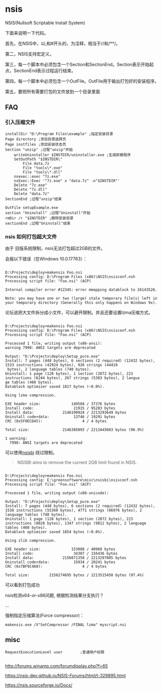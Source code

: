 # nsis

NSIS(Nullsoft Scriptable Install System) 

下面来说明一下代码。

首先，在NSIS中，以;和#开头的，为注释，相当于//和/**/。

第二，NSIS支持宏定义。

第三，每一个脚本中必须包含一个Section和SectionEnd。Section表示开始起点，SectionEnd表示过程运行结束。

第四，每一个脚本中必须包含一个OutFile。OutFile用于输出打包好的安装程序。

第五，要把所有需要打包的文件放到一个目录里面

## FAQ

### 引入压缩文件
``` nsi
installDir "D:\Program Files\example" ;指定安装目录
Page directory ;添加目录选择页
Page instfiles ;添加安装状态页 
Section "unzip" ;过程"unzip"开始
    writeUninstaller $INSTDIR/uninstaller.exe ;生成卸载程序
    SetOutPath "$INSTDIR\"
        File data.7z
        File "tools\*.exe"
        File "tools\*.dll"
    nsexec::exec "7z.exe"
    nsExec::Exec '"7z.exe" x "data.7z" -o"$INSTDIR"'
    Delete "7z.exe"
    Delete "7z.dll"
    Delete "data.7z"
SectionEnd ;过程"unzip"结束

OutFile setupExample.exe
section "Uninstall" ;过程"Uninstall"开始
rmDir /r "$INSTDIR" ;删除安装目录
sectionEnd ;过程"Uninstall"结束
```

### nsis 如何打包超大文件
由于 旧版系统限制，nsis无法打包超过2GB的文件。

会报以下错误（在Windows 10.0.17763）：

```

D:\Projects\deploy>makensis Foo.nsi
Processing config: D:\Program Files (x86)\NSIS\nsisconf.nsh
Processing script file: "Foo.nsi" (ACP)

Internal compiler error #12345: error mmapping datablock to 26143526.

Note: you may have one or two (large) stale temporary file(s) left in your temporary directory (Generally this only happens on Windows 9x).
```


论坛说把大文件拆分成小文件，可以避开限制。并且还要设置lzma压缩方式。

```

D:\Projects\deploy>makensis Foo.nsi
Processing config: D:\Program Files (x86)\NSIS\nsisconf.nsh
Processing script file: "Foo.nsi" (ACP)

Processed 1 file, writing output (x86-ansi):
warning 7998: ANSI targets are deprecated

Output: "D:\Projects\deploy\Setup_pure.exe"
Install: 7 pages (448 bytes), 6 sections (2 required) (12432 bytes), 1533 instructions (42924 bytes), 926 strings (44419
 bytes), 2 language tables (740 bytes).
Uninstall: 1 page (128 bytes), 1 section (2072 bytes), 223 instructions (6244 bytes), 267 strings (5383 bytes), 2 langua
ge tables (460 bytes).
Datablock optimizer saved 1817 bytes (~0.0%).

Using lzma compression.

EXE header size:              149504 / 37376 bytes
Install code:                  21915 / 95283 bytes
Install data:             2146199924 / 2213293649 bytes
Uninstall code+data:           13746 / 19291 bytes
CRC (0x5F0ECD45):                  4 / 4 bytes

Total size:               2146385093 / 2213445603 bytes (96.9%)

1 warning:
  7998: ANSI targets are deprecated
```


可以使用[nsisbi](https://sourceforge.net/projects/nsisbi/) 绕过限制。
> NSISBI aims to remove the current 2GB limit found in NSIS.


```

D:\Projects\deploy>makensis Foo.nsi
Processing config: E:\greensoftware\misc\nsisbi\nsisconf.nsh
Processing script file: "Foo.nsi" (ACP)

Processed 1 file, writing output (x86-unicode):

Output: "D:\Projects\deploy\Setup_pure.exe"
Install: 7 pages (448 bytes), 6 sections (2 required) (12432 bytes), 1538 instructions (55368 bytes), 4771 strings (86976 bytes), 2 language tables (740 bytes).
Uninstall: 1 page (128 bytes), 1 section (2072 bytes), 223 instructions (8028 bytes), 1347 strings (9812 bytes), 2 language tables (460 bytes).
Datablock optimizer saved 1854 bytes (~0.0%).

Using zlib compression.

EXE header size:              153088 / 40960 bytes
Install code:                  34307 / 156436 bytes
Install data:             2156071358 / 2213297805 bytes
Uninstall code+data:           15934 / 20241 bytes
CRC (0x7BF9C460):                  4 / 4 bytes

Total size:         2156274695 bytes / 2213515450 bytes (97.4%)
```

可以看到打包成功


			
				
nsis检测x64-or-x86问题, 根据检测结果分支执行？

...



强制指定压缩算法(Force compressor)：       				

`makensis.exe /X"SetCompressor /FINAL lzma" myscript.nsi`

## misc

```
RequestExecutionLevel user        ;普通用户权限
```


## 
http://forums.winamp.com/forumdisplay.php?f=65

https://nsis-dev.github.io/NSIS-Forums/html/t-329895.html

https://nsis.sourceforge.io/Docs/

